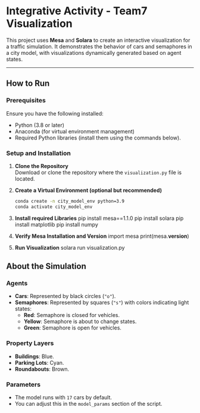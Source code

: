 # **Integrative Activity - Team7 Visualization**  

This project uses **Mesa** and **Solara** to create an interactive visualization for a traffic simulation. It demonstrates the behavior of cars and semaphores in a city model, with visualizations dynamically generated based on agent states.

---

## **How to Run**

### **Prerequisites**
Ensure you have the following installed:  
- Python (3.8 or later)  
- Anaconda (for virtual environment management)  
- Required Python libraries (install them using the commands below).  

### **Setup and Installation**
1. **Clone the Repository**  
   Download or clone the repository where the `visualization.py` file is located.

2. **Create a Virtual Environment (optional but recommended)**  
   ```bash
   conda create -n city_model_env python=3.9
   conda activate city_model_env

3. **Install required Libraries**
   pip install mesa==1.1.0
   pip install solara
   pip install matplotlib
   pip install numpy

4. **Verify Mesa Installation and Version**
   import mesa
   print(mesa.__version__)

5. **Run Visualization**
   solara run visualization.py


## About the Simulation

### Agents
- **Cars**: Represented by black circles (`"o"`).
- **Semaphores**: Represented by squares (`"s"`) with colors indicating light states:
  - **Red**: Semaphore is closed for vehicles.
  - **Yellow**: Semaphore is about to change states.
  - **Green**: Semaphore is open for vehicles.

### Property Layers
- **Buildings**: Blue.
- **Parking Lots**: Cyan.
- **Roundabouts**: Brown.

### Parameters
- The model runs with `17` cars by default.
- You can adjust this in the `model_params` section of the script.
